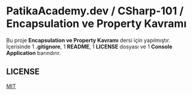 # PatikaAcademy.dev / CSharp-101 / Encapsulation ve Property Kavramı
Bu proje **Encapsulation ve Property Kavramı** dersi için yapılmıştır. İçerisinde 1 **.gitignore**, 1 **README**, 1 **LICENSE** dosyası ve 1 **Console Application** barındırır.

## LICENSE
[MIT](LICENSE)

